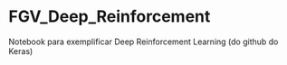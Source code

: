 # FGV_Deep_Reinforcement
Notebook para exemplificar Deep Reinforcement Learning (do github do Keras)
